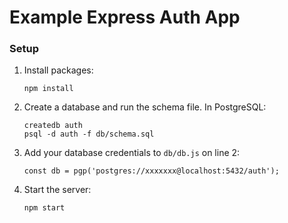 # Example Express Auth App

### Setup

1. Install packages:

    ```
    npm install
    ```

1. Create a database and run the schema file. In PostgreSQL:

    ```
    createdb auth
    psql -d auth -f db/schema.sql
    ```

1. Add your database credentials to `db/db.js` on line 2:

    ```
    const db = pgp('postgres://xxxxxxx@localhost:5432/auth');
    ```

1. Start the server:

    ```
    npm start
    ```
